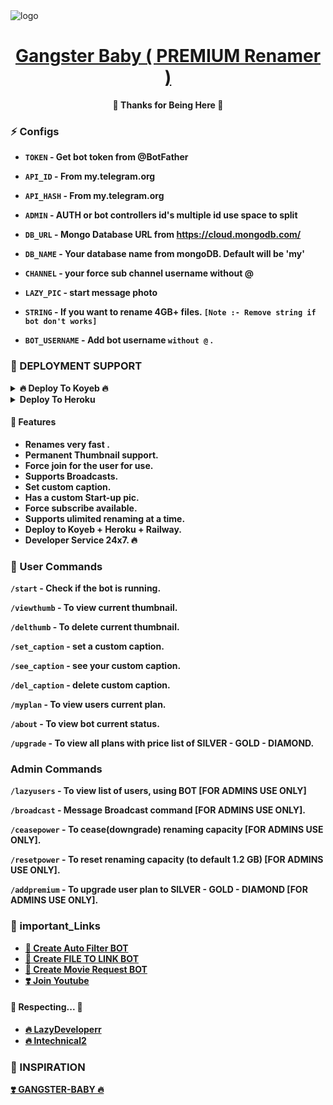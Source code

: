 <img src="https://telegra.ph/file/9936c273582628afb098c.png" alt="logo" target="/blank">

<h1 align="center">
 <b><a href="https://telegram.me/LazyDeveloper" target="/blank"> Gangster Baby ( PREMIUM Renamer ) </a></>
</h1>

<p align="center">🤍 Thanks for Being Here 🤍</p>


### ⚡️ Configs 

* `TOKEN`  - Get bot token from @BotFather

* `API_ID` - From my.telegram.org 

* `API_HASH` - From my.telegram.org 

* `ADMIN` - AUTH or bot controllers id's multiple id use space to split 

* `DB_URL`  - Mongo Database URL from https://cloud.mongodb.com/

* `DB_NAME`  - Your database name from mongoDB. Default will be 'my'

* `CHANNEL` - your force sub channel username without @ 

* `LAZY_PIC` - start message photo

* `STRING` - If you want to rename 4GB+ files. `[Note :- Remove string if bot don't works]`

* `BOT_USERNAME` - Add bot username `without @` .

### 📶 DEPLOYMENT SUPPORT

<details><summary>🔥 Deploy To Koyeb 🔥</summary>
<p>
<a target="/blank" href="https://app.koyeb.com/deploy?type=git&repository=github.com/ashokhub985/Gangster-Baby-Renamer-V2&branch=main&name=gngbabyrenamer">
  <img src="https://www.koyeb.com/static/images/deploy/button.svg" alt="Deploy">
</a>
</p>
</details>

<details><summary>Deploy To Heroku</summary>
<p>
<a href="https://heroku.com/deploy?template=https://github.com/ashokhub985/Gangster-Baby-Renamer-V2">
  <img src="https://www.herokucdn.com/deploy/button.svg" alt="Deploy">
</a>
</p>
</details>





#### 🥰 Features
 - Renames very fast .
 - Permanent Thumbnail support.
 - Force join for the user for use.
 - Supports Broadcasts.
 - Set custom caption.
 - Has a custom Start-up pic.
 - Force subscribe available.
 - Supports ulimited renaming at a time.
 - Deploy to Koyeb + Heroku + Railway.
 - Developer Service 24x7. 🔥

### 🚦 User Commands
`/start` - Check if the bot is running.
 
`/viewthumb` - To view current thumbnail.
 
`/delthumb` - To delete current thumbnail.
 
`/set_caption` - set a custom caption.
 
`/see_caption` - see your custom caption.
 
`/del_caption` - delete custom caption.
 
`/myplan` - To view users current plan.
 
`/about` - To view bot current status.
 
`/upgrade` - To view all plans with price list of SILVER - GOLD - DIAMOND.

### Admin Commands

`/lazyusers` - To view list of users, using BOT [FOR ADMINS USE ONLY]
 
`/broadcast` - Message Broadcast command [FOR ADMINS USE ONLY].
 
`/ceasepower` - To cease(downgrade) renaming capacity [FOR ADMINS USE ONLY].
 
`/resetpower` - To reset renaming capacity (to default 1.2 GB)  [FOR ADMINS USE ONLY].
 
`/addpremium` - To upgrade user plan to SILVER - GOLD - DIAMOND  [FOR ADMINS USE ONLY].


### 🔗 important_Links
- [🤩 Create Auto Filter BOT](https://www.youtube.com/watch?v=jw3e4L1u-Vo&t=22s)
- [🤩 Create FILE TO LINK BOT](https://www.youtube.com/watch?v=h3Uvr15ZPnc)
- [🤩 Create Movie Request BOT](https://www.youtube.com/watch?v=mIEv7MjLj2U&t=38s)
- [❣️ Join Youtube](https://www.youtube.com/@LazyDeveloperr)


#### 🧡 Respecting... 🧡
- [🔥 LazyDeveloperr](https://github.com/LazyDeveloperr) 
- [🔥 lntechnical2](https://github.com/lntechnical2)

### 🤩 INSPIRATION
<a href="#">
   <p>❣️ GANGSTER-BABY 🔥</p>
</a>
